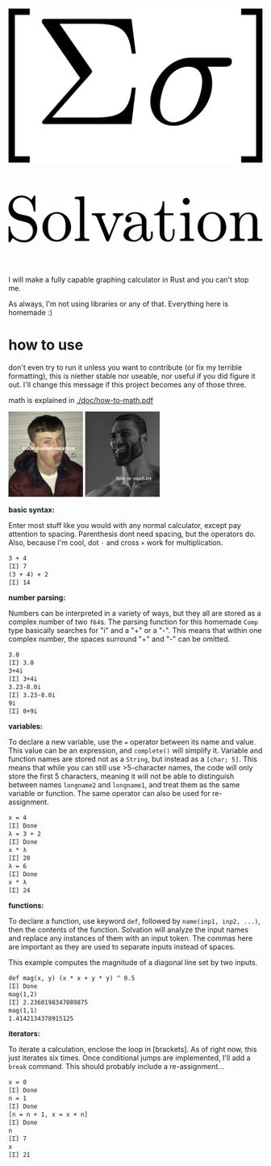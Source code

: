 <img src="./graphic/sigma.png">

<br/><br/>

<img src="./graphic/Solvation.png">

<br/><br/>

I will make a fully capable graphing calculator in Rust and you can't stop me.

As always, I'm not using libraries or any of that. Everything here is homemade :)

# **how to use**

don't even try to run it unless you want to contribute (or fix my terrible formatting), this is niether stable nor useable, nor useful if you did figure it out. I'll change this message if this project becomes any of those three.

math is explained in [./doc/how-to-math.pdf](./doc/how-to-math.pdf)

<img src="./graphic/tex-meme.png" width=300>

**basic syntax:**

Enter most stuff like you would with any normal calculator, except pay attention to spacing. 
Parenthesis dont need spacing, but the operators do. Also, because I'm cool, dot `·` and cross `×` work for multiplication.

```
3 + 4
[Σ] 7
(3 + 4) × 2
[Σ] 14
```

**number parsing:**

Numbers can be interpreted in a variety of ways, but they all are stored as a complex number of two `f64`s. The parsing function for this homemade `Comp` type basically searches for "i" and a "+" or a "-". This means that within one complex number, the spaces surround "+" and "-" can be omitted.

```
3.0
[Σ] 3.0
3+4i
[Σ] 3+4i
3.23-8.0i
[Σ] 3.23-8.0i
9i
[Σ] 0+9i
```

**variables:**

To declare a new variable, use the `=` operator between its name and value. This value can be an expression, and `complete()` will simplify it. Variable and function names are stored not as a `String`, but instead as a `[char; 5]`. This means that while you can still use >5-character names, the code will only store the first 5 characters, meaning it will not be able to distinguish between names `longname2` and `longname1`, and treat them as the same variable or function. The same operator can also be used for re-assignment.

```
x = 4
[Σ] Done
λ = 3 + 2
[Σ] Done
x * λ
[Σ] 20
λ = 6
[Σ] Done
x * λ
[Σ] 24
```

**functions:**

To declare a function, use keyword `def`, followed by `name(inp1, inp2, ...)`, then the contents of the function. Solvation will analyze the input names and replace any instances of them with an input token. The commas here are important as they are used to separate inputs instead of spaces.

This example computes the magnitude of a diagonal line set by two inputs.

```
def mag(x, y) (x * x + y * y) ^ 0.5
[Σ] Done
mag(1,2)
[Σ] 2.2360198347089875
mag(1,1)
1.4142134378915125
```

**iterators:**

To iterate a calculation, enclose the loop in [brackets]. As of right now, this just iterates six times. Once conditional jumps are implemented, I'll add a `break` command. This should probably include a re-assignment...

```
x = 0
[Σ] Done
n = 1
[Σ] Done
[n = n + 1, x = x + n]
[Σ] Done
n
[Σ] 7
x
[Σ] 21
```